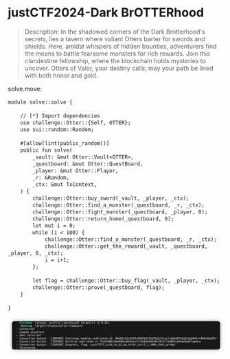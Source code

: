 # justCTF2024-Dark BrOTTERhood

> Description: In the shadowed corners of the Dark Brotterhood's secrets, lies a tavern where valiant Otters barter for swords and shields. Here, amidst whispers of hidden bounties, adventurers find the means to battle fearsome monsters for rich rewards. Join this clandestine fellowship, where the blockchain holds mysteries to uncover. Otters of Valor, your destiny calls; may your path be lined with both honor and gold.

solve.move:
```move
module solve::solve {

    // [*] Import dependencies
    use challenge::Otter::{Self, OTTER};
    use sui::random::Random;

    #[allow(lint(public_random))]
    public fun solve(
        _vault: &mut Otter::Vault<OTTER>,
        _questboard: &mut Otter::QuestBoard,
        _player: &mut Otter::Player,
        _r: &Random,
        _ctx: &mut TxContext,
    ) {
        challenge::Otter::buy_sword(_vault, _player, _ctx);
        challenge::Otter::find_a_monster(_questboard, _r, _ctx);
        challenge::Otter::fight_monster(_questboard, _player, 0);
        challenge::Otter::return_home(_questboard, 0);
        let mut i = 0;
        while (i < 100) {
            challenge::Otter::find_a_monster(_questboard, _r, _ctx);
            challenge::Otter::get_the_reward(_vault, _questboard, _player, 0, _ctx);
            i = i+1;
        };

        let flag = challenge::Otter::buy_flag(_vault, _player, _ctx);
        challenge::Otter::prove(_questboard, flag);
    }

}
```

![](./images/1.png)